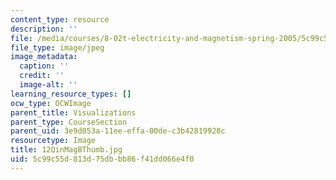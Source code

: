 ```yaml
---
content_type: resource
description: ''
file: /media/courses/8-02t-electricity-and-magnetism-spring-2005/5c99c55d813d75dbbb86f41dd066e4f0_12QinMagBThumb.jpg
file_type: image/jpeg
image_metadata:
  caption: ''
  credit: ''
  image-alt: ''
learning_resource_types: []
ocw_type: OCWImage
parent_title: Visualizations
parent_type: CourseSection
parent_uid: 3e9d053a-11ee-effa-00de-c3b42819928c
resourcetype: Image
title: 12QinMagBThumb.jpg
uid: 5c99c55d-813d-75db-bb86-f41dd066e4f0
---
```

